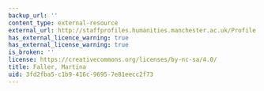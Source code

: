 ```yaml
---
backup_url: ''
content_type: external-resource
external_url: http://staffprofiles.humanities.manchester.ac.uk/Profile.aspx?Id=Martina.T.Faller
has_external_licence_warning: true
has_external_license_warning: true
is_broken: ''
license: https://creativecommons.org/licenses/by-nc-sa/4.0/
title: Faller, Martina
uid: 3fd2fba5-c1b9-416c-9695-7e81eecc2f73
---
```

